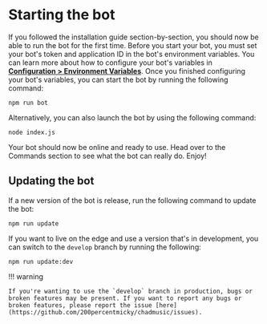 # Starting the bot
If you followed the installation guide section-by-section, you should now be able to run the bot for the first time. Before you start your bot, you must set your bot's token and application ID in the bot's environment variables. You can learn more about how to configure your bot's variables in **[Configuration > Environment Variables](../configuration/env_variables.md)**. Once you finished configuring your bot's variables, you can start the bot by running the following command:

```
npm run bot
```

Alternatively, you can also launch the bot by using the following command:

```
node index.js
```

Your bot should now be online and ready to use. Head over to the Commands section to see what the bot can really do. Enjoy!

## Updating the bot

If a new version of the bot is release, run the following command to update the bot:

```
npm run update
```

If you want to live on the edge and use a version that's in development, you can switch to the `develop` branch by running the following:

```
npm run update:dev
```

!!! warning

    If you're wanting to use the `develop` branch in production, bugs or broken features may be present. If you want to report any bugs or broken features, please report the issue [here](https://github.com/200percentmicky/chadmusic/issues).
